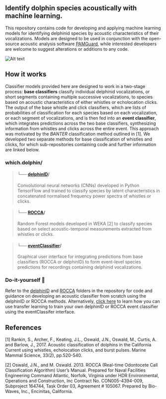 ## Identify dolphin species acoustically with machine learning.
This repository contains code for developing and applying machine learning models for identifying delphinid species by acoustic characteristics of their vocalizations. Models are designed to be used in conjunction with the open-source acoustic analysis software [PAMGuard](https://www.pamguard.org/), while interested developers are welcome to suggest alterations or additions to any code.

![Alt text](images/methods_simple_1.PNG)

## How it works
Classifier models provided here are designed to work in a two-stage process: **base classifiers** classify individual delphinid vocalizations, or short segments containing multiple successive vocalizations, to species based on acoustic characteristics of either whistles or echolocation clicks. The output of the base whistle and click classifiers, which are lists of probabilities of classification for each species based on each vocalization, or each segment of vocalizations, and is then fed into an **event classifier**, which integrates predictions across the two base classifiers, synthesizing information from whistles and clicks across the entire event. This approach was motivated by the *BANTER* classification method outlined in [1]. We developed two separate methods for base classification of whistles and clicks, for which sub-repositories containing code and further information are linked below.

### which.dolphin/

> #### └── [delphinID](https://github.com/tristankleyn/which.dolphin/tree/main/delphinID)/
> Convolutional neural networks (CNNs) developed in Python TensorFlow and trained to classify species by latent characteristics in concatenated normalised frequency power spectra of whistles or clicks. 

> #### └── [ROCCA](https://github.com/tristankleyn/which.dolphin/tree/main/rocca)/
> Random Forest models developed in WEKA [2] to classify species based on select acoustic-temporal measurements extracted from whistles or clicks.

> #### └── [eventClassifier](https://github.com/tristankleyn/which.dolphin/tree/main/eventClassifier)/
> Graphical user interface for integrating predictions from base classifiers (ROCCA or delphinID) to form event-level species predictions for recordings containing delphinid vocalizations.

### Do-it-yourself 🔧
Refer to the [delphinID](https://github.com/tristankleyn/which.dolphin/tree/main/delphinID) and [ROCCA](https://github.com/tristankleyn/which.dolphin/tree/main/rocca) folders in the repository for code and guidance on developing an acoustic classifier from scratch using the delphinID or ROCCA methods. Alternatively, [click here](https://github.com/tristankleyn/which.dolphin/tree/main/eventClassifier) to learn how you can use transfer learning to train your own delphinID or ROCCA event classifier using the eventClassifer interface.

## References
[1] Rankin, S., Archer, F., Keating, J.L., Oswald, J.N., Oswald, M., Curtis, A. and Barlow, J., 2017. Acoustic classification of dolphins in the California Current using whistles, echolocation clicks, and burst pulses. Marine Mammal Science, 33(2), pp.520-540.

[2] Oswald, J.N., and M. Oswald. 2013. ROCCA (Real-time Odontocete Call Classification Algorithm) User’s Manual. Prepared for Naval Facilities Engineering Command Atlantic, Norfolk, Virginia under HDR Environmental, Operations and Construction, Inc Contract No. CON005-4394-009, Subproject 164744, Task Order 03, Agreement # 105067. Prepared by Bio-Waves, Inc., Encinitas, California.
